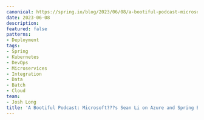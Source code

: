 ```yaml
---
canonical: https://spring.io/blog/2023/06/08/a-bootiful-podcast-microsofts-sean-li-on-azure-and-spring-boot
date: 2023-06-08
description: 
featured: false
patterns:
- Deployment
tags:
- Spring
- Kubernetes
- DevOps
- Microservices
- Integration
- Data
- Batch
- Cloud
team:
- Josh Long
title: 'A Bootiful Podcast: Microsoft???s Sean Li on Azure and Spring Boot'
---
```





